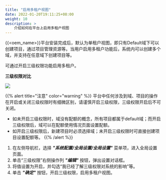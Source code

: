```yaml
---
title: "启用多租户视图"
date: 2022-01-20T19:11:25+08:00
weight: 10
description: >
    介绍如何在平台上启用多租户视图
---
```


{{<oem_name>}}平台安装完成后，默认为单租户视图，即只有Default域下可以创建项目，通过项目管理资源等。当用户启用多租户功能后，系统内可以创建多个域，并支持在任意域下创建项目等。

可通过开启三级权限功能启用多租户。

**三级权限对比**

![](../../images/permission.png)

{{% alert title="注意" color="warning" %}}
平台中任何涉及到域、项目的操作在开启或关闭三级权限时有细微区别，请谨慎开启三级权限，三级权限开启后不可关闭。

- 如未开启三级权限时，域没有配额的概念，所有项目都属于default域；而开启三级权限后，域可以在配额使用情况页面设置配额。
- 如开启三级权限后，新建项目时必须选择域；未开启三级权限时可直接创建项目设置配额等。
{{% /alert %}}

1. 在左侧导航栏，选择 **_"系统配置/全局设置/全局设置"_** 菜单项，进入全局设置页面。
2. 单击“三级权限”右侧操作列 **_"编辑"_** 按钮，弹出设置对话框。
3. 将值设置为开启，并勾选“我已经了解三级权限对系统的影响”等。
4. 单击 **_"确定"_** 按钮，开启三级权限，启用多租户视图。
